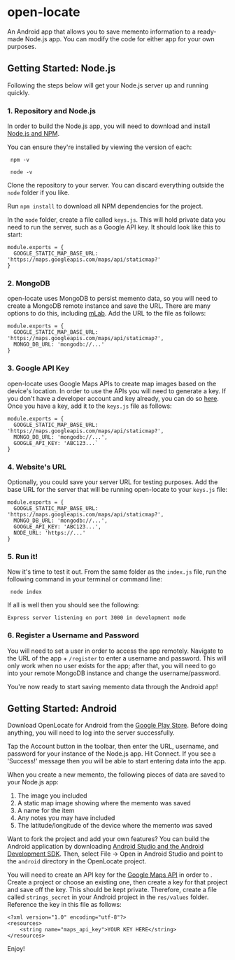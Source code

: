 # open-locate

An Android app that allows you to save memento information to a ready-made Node.js app. You can modify the code for either app for your own purposes.

## Getting Started: Node.js

Following the steps below will get your Node.js server up and running quickly.

### 1. Repository and Node.js

In order to build the Node.js app, you will need to download and install [Node.js and NPM](https://www.npmjs.com/get-npm).

You can ensure they're installed by viewing the version of each:

` npm -v`

` node -v`

Clone the repository to your server. You can discard everything outside the `node` folder if you like.

Run `npm install` to download all NPM dependencies for the project.

In the `node` folder, create a file called `keys.js`. This will hold private data you need to run the server, such as a Google API key. It should look like this to start:

```
module.exports = {
  GOOGLE_STATIC_MAP_BASE_URL: 'https://maps.googleapis.com/maps/api/staticmap?'
}
```

### 2. MongoDB

open-locate uses MongoDB to persist memento data, so you will need to create a MongoDB remote instance and save the URL. There are many options to do this, including [mLab](https://mlab.com/). Add the URL to the file as follows:

```
module.exports = {
  GOOGLE_STATIC_MAP_BASE_URL: 'https://maps.googleapis.com/maps/api/staticmap?',
  MONGO_DB_URL: 'mongodb://...'
}
```

### 3. Google API Key

open-locate uses Google Maps APIs to create map images based on the device's location. In order to use the APIs you will need to generate a key. If you don't have a developer account and key already, you can do so [here](https://developers.google.com/maps/documentation/static-maps/intro). Once you have a key, add it to the `keys.js` file as follows:

```
module.exports = {
  GOOGLE_STATIC_MAP_BASE_URL: 'https://maps.googleapis.com/maps/api/staticmap?',
  MONGO_DB_URL: 'mongodb://...',
  GOOGLE_API_KEY: 'ABC123...`
}
```

### 4. Website's URL

Optionally, you could save your server URL for testing purposes. Add the base URL for the server that will be running open-locate to your `keys.js` file:

```
module.exports = {
  GOOGLE_STATIC_MAP_BASE_URL: 'https://maps.googleapis.com/maps/api/staticmap?',
  MONGO_DB_URL: 'mongodb://...',
  GOOGLE_API_KEY: 'ABC123...',
  NODE_URL: 'https://...'
}
```

### 5. Run it!

Now it's time to test it out. From the same folder as the `index.js` file, run the following command in your terminal or command line:

` node index`

If all is well then you should see the following:

`Express server listening on port 3000 in development mode`

### 6. Register a Username and Password

You will need to set a user in order to access the app remotely. Navigate to the URL of the app + `/register` to enter a username and password. This will only work when no user exists for the app; after that, you will need to go into your remote MongoDB instance and change the username/password.

You're now ready to start saving memento data through the Android app!

## Getting Started: Android

Download OpenLocate for Android from the [Google Play Store](https://play.google.com/store/apps/details?id=com.backstrom.ben.openlocate). Before doing anything, you will need to log into the server successfully.

Tap the Account button in the toolbar, then enter the URL, username, and password for your instance of the Node.js app. Hit Connect. If you see a 'Success!' message then you will be able to start entering data into the app.

When you create a new memento, the following pieces of data are saved to your Node.js app:

1. The image you included
2. A static map image showing where the memento was saved
3. A name for the item
4. Any notes you may have included
5. The latitude/longitude of the device where the memento was saved

Want to fork the project and add your own features? You can build the Android application by downloading [Android Studio and the Android Development SDK](https://developer.android.com/studio/index.html). Then, select File -> Open in Android Studio and point to the `android` directory in the OpenLocate project.

You will need to create an API key for the [Google Maps API](https://developers.google.com/maps/documentation/android-api/signup) in order to . Create a project or choose an existing one, then create a key for that project and save off the key. This should be kept private. Therefore, create a file called `strings_secret` in your Android project in the `res/values` folder. Reference the key in this file as follows:

```
<?xml version="1.0" encoding="utf-8"?>
<resources>
    <string name="maps_api_key">YOUR KEY HERE</string>
</resources>
```

Enjoy!
